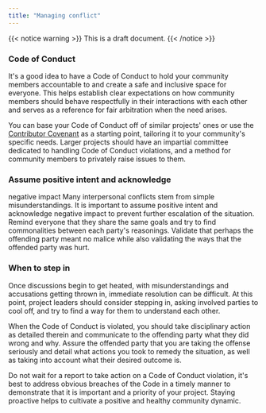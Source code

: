 ```yaml
---
title: "Managing conflict"
---
```


{{< notice warning >}}
This is a draft document.
{{< /notice >}}

### Code of Conduct
It's a good idea to have a Code of Conduct to hold 
your community members accountable to and create a 
safe and inclusive space for everyone. This helps 
establish clear expectations on how community 
members should behave respectfully in their 
interactions with each other and serves as a 
reference for fair arbitration when the need 
arises.

You can base your Code of Conduct off of similar 
projects' ones or use the [Contributor 
Covenant](https://www.contributor-covenant.org/version/2/1/code_of_conduct/code_of_conduct.md) 
as a starting point, tailoring it to your 
community's specific needs. Larger projects should 
have an impartial committee dedicated to handling 
Code of Conduct violations, and a method for 
community members to privately raise issues to 
them.

### Assume positive intent and acknowledge 
negative impact
Many interpersonal conflicts stem from simple 
misunderstandings. It is important to assume 
positive intent and acknowledge negative impact to 
prevent further escalation of the situation. 
Remind everyone that they share the same goals and 
try to find commonalities between each party's 
reasonings. Validate that perhaps the offending 
party meant no malice while also validating the 
ways that the offended party was hurt.

### When to step in
Once discussions begin to get heated, with 
misunderstandings and accusations getting thrown 
in, immediate resolution can be difficult. At this point, 
project leaders should consider stepping in, asking 
involved parties to cool off, 
and try to find a way for them to understand each 
other.

When the Code of Conduct is violated, you should 
take disciplinary action as detailed therein and 
communicate to the offending party what they did 
wrong and why. Assure the offended party that you 
are taking the offense seriously and detail what 
actions you took to remedy the situation, as well 
as taking into account what their desired outcome 
is.

Do not wait for a report to take action on a Code 
of Conduct violation, it's best to address obvious 
breaches of the Code in a timely manner to 
demonstrate that it is important and a priority of 
your project. Staying proactive helps to cultivate 
a positive and healthy community dynamic.
